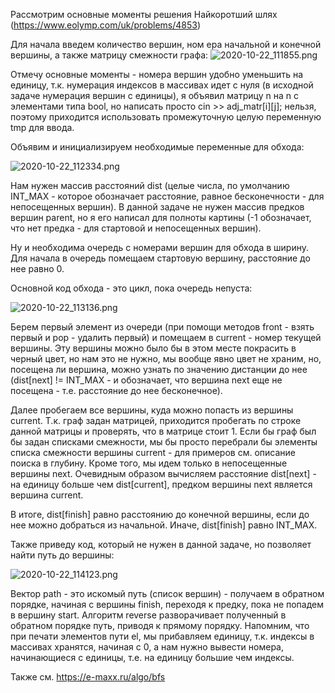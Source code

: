 Рассмотрим основные моменты решения Найкоротший шлях (https://www.eolymp.com/uk/problems/4853)

Для начала введем количество вершин, ном ера начальной и конечной вершины, а также матрицу смежности графа:
![2020-10-22_111855.png](https://static.e-olymp.com/content/38/389ba39dc2d0334bc014da5d02a7f38037fd3504.png)

Отмечу основные моменты - номера вершин удобно уменьшить на единицу, т.к. нумерация индексов в массивах идет с нуля (в исходной задаче нумерация вершин с единицы), я объявил матрицу n на n с элементами типа bool, но написать просто cin >> adj_matr[i][j]; нельзя, поэтому приходится использовать промежуточную целую переменную tmp для ввода.

Объявим и инициализируем необходимые переменные для обхода:

![2020-10-22_112334.png](https://static.e-olymp.com/content/da/da92d238cc5aa77feb0e81099f10c600ff2c6037.png)

Нам нужен массив расстояний dist (целые числа, по умолчанию INT_MAX - которое обозначает расстояние, равное бесконечности - для непосещенных вершин). В данной задаче не нужен массив предков вершин parent, но я его написал для полноты картины (-1 обозначает, что нет предка - для стартовой и непосещенных вершин).

Ну и необходима очередь с номерами вершин для обхода в ширину. Для начала в очередь помещаем стартовую вершину, расстояние до нее равно 0.

Основной код обхода - это цикл, пока очередь непуста:

![2020-10-22_113136.png](https://static.e-olymp.com/content/4e/4ef9007725ebdcda8be8de79475941c20d9b8fff.png)

Берем первый элемент из очереди (при помощи методов front - взять первый и pop - удалить первый) и помещаем в current - номер текущей вершины.
Эту вершины можно было бы в этом месте покрасить в черный цвет, но нам это не нужно, мы вообще явно цвет не храним, но, посещена ли вершина, можно узнать по значению дистанции до нее (dist[next] != INT_MAX - и обозначает, что вершина next еще не посещена - т.е. расстояние до нее бесконечное).

Далее пробегаем все вершины, куда можно попасть из вершины current. Т.к. граф задан матрицей, приходится пробегать по строке данной матрицы и проверять, что в матрице стоит 1. Если бы граф был бы задан списками смежности, мы бы просто перебрали бы элементы списка смежности вершины current - для примеров см. описание поиска в глубину. Кроме того, мы идем только в непосещенные вершины next. Очевидным образом вычисляем расстояние dist[next] - на единицу больше чем dist[current], предком вершины next является вершина current.

В итоге, dist[finish] равно расстоянию до конечной вершины, если до нее можно добраться из начальной. Иначе, dist[finish] равно INT_MAX.

Также приведу код, который не нужен в данной задаче, но позволяет найти путь до вершины:

![2020-10-22_114123.png](https://static.e-olymp.com/content/38/38d026e4b4d26619e01e576b4f1ddc0a0ebd5c0c.png)

Вектор path - это искомый путь (список вершин) - получаем в обратном порядке, начиная с вершины finish, переходя к предку, пока не попадем в вершину start. Алгоритм reverse разворачивает полученный в обратном порядке путь, приводя к прямому порядку. Напомним, что при печати элементов пути el, мы прибавляем единицу, т.к. индексы в массивах хранятся, начиная с 0, а нам нужно вывести номера, начинающиеся с единицы, т.е. на единицу большие чем индексы.

Также см. https://e-maxx.ru/algo/bfs
